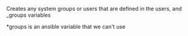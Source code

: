 Creates any system groups or users that are defined in the users, and _groups variables

*groups is an ansible variable that we can't use
